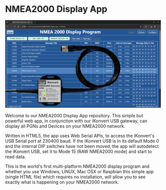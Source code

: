 # NMEA2000 Display App

![Screen Shot with iKreate USB Interface.](https://github.com/digitalyacht/NMEA2000-Display-App/blob/main/Screen%20Shots/iKonvertUSB+Display%20App.jpg?raw=true)

Welcome to our NMEA2000 Display App repository. This simple but powerful web app, in conjunction with our iKonvert USB gateway, can display all PGNs and Devices on your NMEA2000 network. 

Written in HTML5, the app uses Web Serial APIs, to access the iKonvert's USB Serial port at 230400 baud. If the iKonvert USB is in its default Mode 0 and the internal DIP switches have not been moved, the app will autodetect the iKonvert USB, set it to Mode 15 (RAW NMEA2000 mode) and start to read data.

This is the world's first multi-platform NMEA2000 display program and whether you use Windows, LINUX, Mac OSX or Raspbian this simple app (single HTML file) which requires no installation, will allow you to see exactly what is happening on your NMEA2000 network.  
